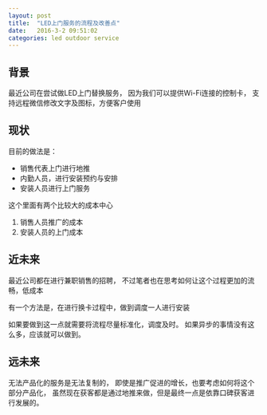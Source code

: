 ```yaml
---
layout: post
title:  "LED上门服务的流程及改善点"
date:   2016-3-2 09:51:02
categories: led outdoor service
---
```


## 背景

最近公司在尝试做LED上门替换服务，
因为我们可以提供Wi-Fi连接的控制卡，
支持远程微信修改文字及图标，方便客户使用

## 现状

目前的做法是：

* 销售代表上门进行地推
* 内勤人员，进行安装预约与安排
* 安装人员进行上门服务


这个里面有两个比较大的成本中心

1. 销售人员推广的成本
2. 安装人员的上门成本

## 近未来
最近公司都在进行兼职销售的招聘，
不过笔者也在思考如何让这个过程更加的流畅，低成本

有一个方法是，在进行换卡过程中，做到调度一人进行安装

如果要做到这一点就需要将流程尽量标准化，调度及时。
如果异步的事情没有这么多，应该就可以做到。

## 远未来

无法产品化的服务是无法复制的，
即使是推广促进的增长，也要考虑如何将这个部分产品化，
虽然现在获客都是通过地推来做，但是最终一点是依靠口碑获客进行发展的。
